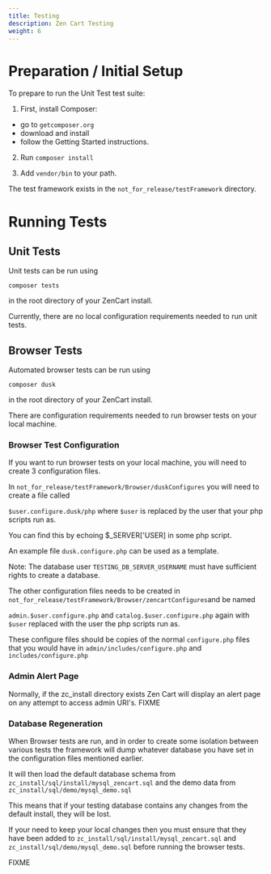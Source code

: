 ```yaml
---
title: Testing
description: Zen Cart Testing
weight: 6
---
```


# Preparation / Initial Setup
To prepare to run the Unit Test test suite:

1. First, install Composer: 
 * go to `getcomposer.org`
 * download and install 
 * follow the Getting Started instructions. 

2. Run `composer install`

3. Add `vendor/bin` to your path.

The test framework exists in the `not_for_release/testFramework` directory.

# Running Tests

## Unit Tests 

Unit tests can be run using 

`composer tests`

in the root directory of your ZenCart install.

Currently, there are no local configuration requirements needed to run unit tests. 

## Browser Tests

Automated browser tests can be run using 

`composer dusk`

in the root directory of your ZenCart install.

There are configuration requirements needed to run browser tests on your local machine.

### Browser Test Configuration

If you want to run browser tests on your local machine, you will need to create 3 configuration files.

In `not_for_release/testFramework/Browser/duskConfigures` you will need to create a file called

`$user.configure.dusk/php` where `$user` is replaced by the user that your php scripts run as.

You can find this by echoing $_SERVER['USER] in some php script.

An example file `dusk.configure.php` can be used as a template.

Note: The database user `TESTING_DB_SERVER_USERNAME` must have sufficient rights to create a database.

The other configuration files needs to be created in 
`not_for_release/testFramework/Browser/zencartConfigures`and be named 

`admin.$user.configure.php` and `catalog.$user.configure.php` again with `$user` replaced with the user the php 
scripts run as.

These configure files should be copies of the normal `configure.php` files that you would have in 
`admin/includes/configure.php` and `includes/configure.php`

### Admin Alert Page

Normally, if the zc_install directory exists Zen Cart will display an alert page on any attempt to access
admin URI's. FIXME

### Database Regeneration

When Browser tests are run, and in order to create some isolation between various tests the framework will 
dump whatever database you have set in the configuration files mentioned earlier.

It will then load the default database schema from `zc_install/sql/install/mysql_zencart.sql` and the demo 
data from `zc_install/sql/demo/mysql_demo.sql` 

This means that if your testing database contains any changes from the default install, they will be lost.

If your need to keep your local changes then you must ensure that they have been added to 
`zc_install/sql/install/mysql_zencart.sql` and `zc_install/sql/demo/mysql_demo.sql` before running 
the browser tests.
 
FIXME
